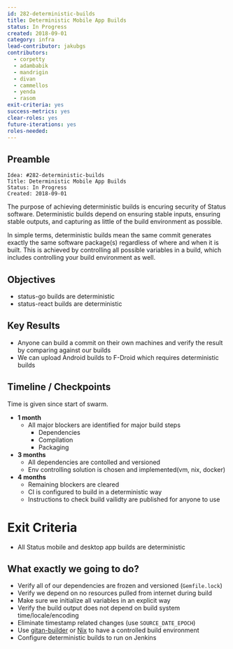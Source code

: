 ```yaml
---
id: 282-deterministic-builds
title: Deterministic Mobile App Builds
status: In Progress
created: 2018-09-01
category: infra
lead-contributor: jakubgs
contributors:
  - corpetty
  - adambabik
  - mandrigin
  - divan
  - cammellos
  - yenda
  - rasom
exit-criteria: yes
success-metrics: yes
clear-roles: yes
future-iterations: yes
roles-needed:
---
```


## Preamble

    Idea: #282-deterministic-builds
    Title: Deterministic Mobile App Builds
    Status: In Progress
    Created: 2018-09-01

The purpose of achieving deterministic builds is encuring security of Status software. Deterministic builds depend on ensuring stable inputs, ensuring stable outputs, and capturing as little of the build environment as possible.

In simple terms, deterministic builds mean the same commit generates exactly the same software package(s) regardless of where and when it is built. This is achieved by controlling all possible variables in a build, which includes controlling your build environment as well.

## Objectives

- status-go builds are deterministic
- status-react builds are deterministic

## Key Results

- Anyone can build a commit on their own machines and verify the result by comparing against our builds
- We can upload Android builds to F-Droid which requires deterministic builds

## Timeline / Checkpoints

Time is given since start of swarm.

* __1 month__
  - All major blockers are identified for major build steps
    - Dependencies
    - Compilation
    - Packaging
* __3 months__
  - All dependencies are contolled and versioned
  - Env controlling solution is chosen and implemented(vm, nix, docker)
* __4 months__
  - Remaining blockers are cleared
  - CI is configured to build in a deterministic way
  - Instructions to check build vailidty are published for anyone to use

# Exit Criteria

- All Status mobile and desktop app builds are deterministic

## What exactly we going to do?

- Verify all of our dependencies are frozen and versioned (`Gemfile.lock`)
- Verify we depend on no resources pulled from internet during build
- Make sure we initialize all variables in an explicit way
- Verify the build output does not depend on build system time/locale/encoding
- Eliminate timestamp related changes (use `SOURCE_DATE_EPOCH`)
- Use [gitan-builder](https://github.com/devrandom/gitian-builder) or [Nix](https://nixos.org/nix/) to have a controlled build environment
- Configure deterministic builds to run on Jenkins
